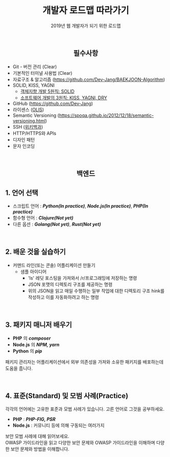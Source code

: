 <h1 align="center">개발자 로드맵 따라가기</h1>
<p align="center">2019년 웹 개발자가 되기 위한 로드맵</p>

<br>

<h2 align="center">필수사항</h2>

- Git - 버전 관리 (Clear)
- 기본적인 터미널 사용법 (Clear)
- 자료구조 & 알고리즘 (https://github.com/Dev-Jang/BAEKJOON-Algorithm)
- SOLID, KISS, YAGNI
  - [객체지향 개발 5원칙: SOLID](http://www.nextree.co.kr/p6960/)
  - [소프트웨어 개발의 3원칙: KISS, YAGNI, DRY](https://blog.naver.com/PostView.nhn?blogId=dilrong&logNo=221499759558)
- GitHub (https://github.com/Dev-Jang)
- 라이센스 ([OLIS](https://www.olis.or.kr/images/egovframework/olisImage/common/OpensourceSW_License_Guide.pdf))
- Semantic Versioning (https://spoqa.github.io/2012/12/18/semantic-versioning.html)
- SSH ([위키백과](https://ko.wikipedia.org/wiki/%EC%8B%9C%ED%81%90%EC%96%B4_%EC%85%B8))
- HTTP/HTTPS와 APIs
- 디자인 패턴
- 문자 인코딩

<br>

<h2 align="center">백엔드</h2>

## 1. 언어 선택
- 스크립트 언어 : ***Python(In practice)***, ***Node.js(In practice)***, ***PHP(In practice)***  
- 함수형 언어 : ***Clojure(Not yet)***  
- 다른 옵션 : ***Golang(Not yet)***, ***Rust(Not yet)***  

<br>

## 2. 배운 것을 실습하기
- 커맨드 라인(또는 콘솔) 어플리케이션 만들기
  - 샘플 아이디어
    - 'ls' 레딧 포스팅을 가져와서 /r/프로그래밍에 저장하는 명령
    - JSON 포맷의 디렉토리 구조를 제공하는 명령
    - 위의 JSON을 읽고 매일 수행하는 일부 작업에 대한 디렉토리 구조 hink를 작성하고 이를 자동화하려고 하는 명령
    
<br>

## 3. 패키지 매니저 배우기
- **PHP** 의 ***composer***  
- **Node.js** 의 ***NPM, yarn***  
- **Python** 의 ***pip***    

패키지 관리자는 어플리케이션에서 외부 의존성을 가져와 소유한 패키지를 배포하는데 도움을 줍니다.

<br>

## 4. 표준(Standard) 및 모범 사례(Practice)
각각의 언어에는 고유한 표준과 모범 사례가 있습니다.
고른 언어로 그것을 공부하세요.  

- **PHP** : ***PHP-FIG, PSR***  
- **Node.js** : 커뮤니티 등에 의해 구동되는 여러가지  

보안 모범 사례에 대해 읽어보세요.  
OWASP 가이드라인을 읽고 다양한 보안 문제와 OWASP 가이드라인을 이해하며 다양한 보안 문제와 방법을 이해합니다.
